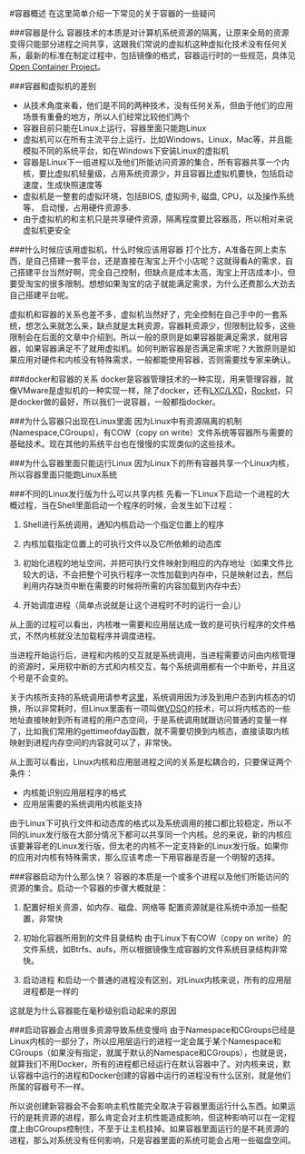 #容器概述
在这里简单介绍一下常见的关于容器的一些疑问

###容器是什么
容器技术的本质是对计算机系统资源的隔离，让原来全局的资源变得只能部分进程之间共享，这跟我们常说的虚拟机这种虚拟化技术没有任何关系，最新的标准在制定过程中，包括镜像的格式，容器运行时的一些规范，具体见[Open Container Project](https://www.opencontainers.org/)。

###容器和虚拟机的差别
* 从技术角度来看，他们是不同的两种技术，没有任何关系，但由于他们的应用场景有重叠的地方，所以人们经常比较他们两个
* 容器目前只能在Linux上运行，容器里面只能跑Linux
* 虚拟机可以在所有主流平台上运行，比如Windows，Linux，Mac等，并且能模拟不同的系统平台，如在Windows下安装Linux的虚拟机   
* 容器是Linux下一组进程以及他们所能访问资源的集合，所有容器共享一个内核，要比虚拟机轻量级，占用系统资源少，并且容器比虚拟机要快，包括启动速度，生成快照速度等
* 虚拟机是一整套的虚拟环境，包括BIOS, 虚拟网卡, 磁盘, CPU，以及操作系统等， 启动慢，占用硬件资源多. 
* 由于虚拟机的和主机只是共享硬件资源，隔离程度要比容器高，所以相对来说虚拟机更安全

###什么时候应该用虚拟机，什么时候应该用容器
打个比方，A准备在网上卖东西，是自己搭建一套平台，还是直接在淘宝上开个小店呢？这就得看A的需求，自己搭建平台当然好啊，完全自己控制，但缺点是成本太高，淘宝上开店成本小，但要受淘宝的很多限制。想想如果淘宝的店子就能满足需求，为什么还费那么大劲去自己搭建平台呢。

虚拟机和容器的关系也差不多，虚拟机当然好了，完全控制在自己手中的一套系统，想怎么来就怎么来，缺点就是太耗资源，容器耗资源少，但限制比较多，这些限制会在后面的文章中介绍到。所以一般的原则是如果容器能满足需求，就用容器，如果容器满足不了就用虚拟机。如何判断容器是否满足需求呢？大致原则是如果应用对硬件和内核没有特殊需求，一般都能使用容器，否则需要找专家来确认。

###docker和容器的关系
docker是容器管理技术的一种实现，用来管理容器，就像VMware是虚拟机的一种实现一样，除了docker，还有[LXC/LXD](https://linuxcontainers.org/)，[Rocket](https://coreos.com/rkt/)，只是docker做的最好，所以我们一说容器，一般都指docker。

###为什么容器只出现在Linux里面
因为Linux中有资源隔离的机制(Namespace,CGroups)，有COW（copy on write）文件系统等容器所与需要的基础技术。现在其他的系统平台也在慢慢的实现类似的这些技术。

###为什么容器里面只能运行Linux
因为Linux下的所有容器共享一个Linux内核，所以容器里面只能跑Linux系统

###不同的Linux发行版为什么可以共享内核
先看一下Linux下启动一个进程的大概过程，当在Shell里面启动一个程序的时候，会发生如下过程：

1. Shell进行系统调用，通知内核启动一个指定位置上的程序

2. 内核加载指定位置上的可执行文件以及它所依赖的动态库

3. 初始化进程的地址空间，并把可执行文件映射到相应的内存地址（如果文件比较大的话，不会把整个可执行程序一次性加载到内存中，只是映射过去，然后利用内存缺页中断在需要的时候将所需的内容加载到内存中去）

4. 开始调度进程（简单点说就是让这个进程时不时的运行一会儿）

从上面的过程可以看出，内核唯一需要和应用层达成一致的是可执行程序的文件格式，不然内核就没法加载程序并调度进程。

当进程开始运行后，进程和内核的交互就是系统调用，当进程需要访问由内核管理的资源时，采用软中断的方式和内核交互，每个系统调用都有一个中断号，并且这个号是不会变的。

关于内核所支持的系统调用请参考[这里](http://man7.org/linux/man-pages/man2/syscalls.2.html)，系统调用因为涉及到用户态到内核态的切换，所以非常耗时，但Linux里面有一项叫做[VDSO](http://man7.org/linux/man-pages/man7/vdso.7.html)的技术，可以将内核态的一些地址直接映射到所有进程的用户态空间，于是系统调用就跟访问普通的变量一样了，比如我们常用的gettimeofday函数，就不需要切换到内核态，直接读取内核映射到进程内存空间的内容就可以了，非常快。

从上面可以看出，Linux内核和应用层进程之间的关系是松耦合的，只要保证两个条件：

* 内核能识别应用层程序的格式
* 应用层需要的系统调用内核能支持

由于Linux下可执行文件和动态库的格式以及系统调用的接口都比较稳定，所以不同的Linux发行版在大部分情况下都可以共享同一个内核。总的来说，新的内核应该要兼容老的Linux发行版，但太老的内核不一定支持新的Linux发行版。如果你的应用对内核有特殊需求，那么应该考虑一下用容器是否是一个明智的选择。

###容器启动为什么那么快？
容器的本质是一个或多个进程以及他们所能访问的资源的集合。启动一个容器的步骤大概就是：

1. 配置好相关资源，如内存、磁盘、网络等
配置资源就是往系统中添加一些配置，非常快

2. 初始化容器所用到的文件目录结构
由于Linux下有COW（copy on write）的文件系统，如Btrfs、aufs，所以根据镜像生成容器的文件系统目录结构非常快。

3. 启动进程
和启动一个普通的进程没有区别，对Linux内核来说，所有的应用层进程都是一样的

这就是为什么容器能在毫秒级别启动起来的原因

###启动容器会占用很多资源导致系统变慢吗
由于Namespace和CGroups已经是Linux内核的一部分了，所以应用层运行的进程一定会属于某个Namespace和CGroups（如果没有指定，就属于默认的Namespace和CGroups），也就是说，就算我们不用Docker，所有的进程都已经运行在默认容器中了。对内核来说，默认容器中运行的进程和Docker创建的容器中运行的进程没有什么区别，就是他们所属的容器号不一样。

所以说创建新容器会不会影响主机性能完全取决于容器里面运行什么东西。如果运行的是耗资源的进程，那么肯定会对主机性能造成影响，但这种影响可以在一定程度上由CGroups控制住，不至于让主机挂掉。如果容器里面运行的是不耗资源的进程，那么对系统没有任何影响，只是容器里面的系统可能会占用一些磁盘空间。


